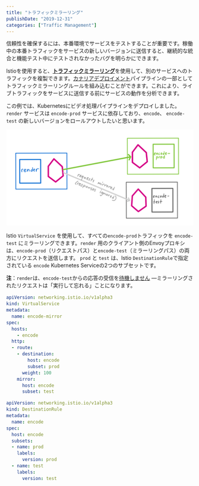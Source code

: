 ```yaml
---
title: "トラフィックミラーリング"
publishDate: "2019-12-31"
categories: ["Traffic Management"]
---
```


信頼性を確保するには、本番環境でサービスをテストすることが重要です。稼働中の本番トラフィックをサービスの新しいバージョンに送信すると、継続的な統合と機能テスト中にテストされなかったバグを明らかにできます。

Istioを使用すると、[**トラフィックミラーリング**](https://istio.io/docs/tasks/traffic-management/mirroring/)を使用して、別のサービスへのトラフィックを複製できます。[カナリアデプロイメント](https://istiobyexample.dev/canary)パイプラインの一部としてトラフィックミラーリングルールを組み込むことができます。これにより、ライブトラフィックをサービスに送信する前にサービスの動作を分析できます。

この例では、Kubernetesにビデオ処理パイプラインをデプロイしました。`render` サービスは `encode-prod` サービスに依存しており、`encode`、 `encode-test` の新しいバージョンをロールアウトしたいと思います。

![traffic mirroring](/images/traffic-mirror.png)

Istio `VirtualService` を使用して、すべての`encode-prod`トラフィックを `encode-test` にミラーリングできます。`render` 用のクライアント側のEnvoyプロキシは、`encode-prod`（リクエストパス）と`encode-test`（ミラーリングパス）の両方にリクエストを送信します。 `prod` と `test` は、Istio `DestinationRule`で指定されている `encode` Kubernetes Serviceの2つのサブセットです。

**注**：`render`は、`encode-test`からの応答の受信を[待機しません](https://www.envoyproxy.io/docs/envoy/latest/api-v2/api/v2/route/route.proto#route-routeaction-requestmirrorpolicy) —ミラーリングされたリクエストは「実行して忘れる」ことになります。

```YAML
apiVersion: networking.istio.io/v1alpha3
kind: VirtualService
metadata:
  name: encode-mirror
spec:
  hosts:
    - encode
  http:
  - route:
    - destination:
        host: encode
        subset: prod
      weight: 100
    mirror:
      host: encode
      subset: test
```

```YAML
apiVersion: networking.istio.io/v1alpha3
kind: DestinationRule
metadata:
  name: encode
spec:
  host: encode
  subsets:
  - name: prod
    labels:
      version: prod
  - name: test
    labels:
      version: test
```